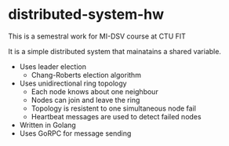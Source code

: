 # distributed-system-hw
This is a semestral work for MI-DSV course at CTU FIT

It is a simple distributed system that mainatains a shared variable.

- Uses leader election 
  - Chang-Roberts election algorithm
- Uses unidirectional ring topology
  - Each node knows about one neighbour
  - Nodes can join and leave the ring
  - Topology is resistent to one simultaneous node fail
  - Heartbeat messages are used to detect failed nodes 
- Written in Golang
- Uses GoRPC for message sending
